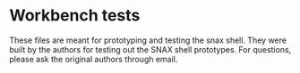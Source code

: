 # Workbench tests

These files are meant for prototyping and testing the snax shell. They were built by the authors for testing out the SNAX shell prototypes. For questions, please ask the original authors through email.